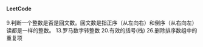 
#### LeetCode

9.判断一个整数是否是回文数。回文数是指正序（从左向右）和倒序（从右向左）读都是一样的整数。
13.罗马数字转整数
20.有效的括号(栈)
26.删除排序数组中的重复项
